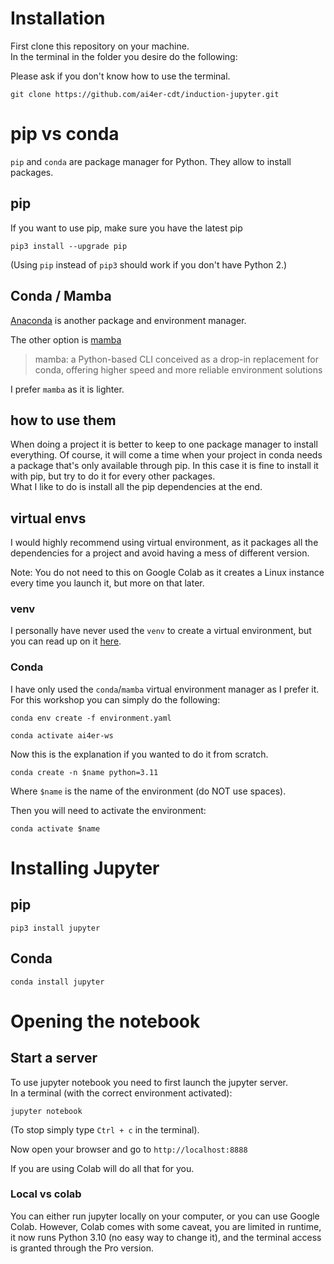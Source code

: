 # Installation

First clone this repository on your machine.  
In the terminal in the folder you desire do the following:

Please ask if you don't know how to use the terminal.

```shell
git clone https://github.com/ai4er-cdt/induction-jupyter.git
```

# pip vs conda
`pip` and `conda` are package manager for Python.
They allow to install packages.

## pip
If you want to use pip, make sure you have the latest pip
```shell
pip3 install --upgrade pip
```

(Using `pip` instead of `pip3` should work if you don't have Python 2.)

## Conda / Mamba

[Anaconda](https://www.anaconda.com/download) is another package and environment manager.

The other option is [mamba](https://mamba.readthedocs.io/en/latest/mamba-installation.html)

>mamba: a Python-based CLI conceived as a drop-in replacement for conda, 
offering higher speed and more reliable environment solutions

I prefer `mamba` as it is lighter.

## how to use them 
When doing a project it is better to keep to one package manager to install everything.
Of course, it will come a time when your project in conda needs a package that's only available through pip.
In this case it is fine to install it with pip, but try to do it for every other packages.  
What I like to do is install all the pip dependencies at the end.

## virtual envs
I would highly recommend using virtual environment, as it packages all the dependencies 
for a project and avoid having a mess of different version.

Note: You do not need to this on Google Colab as it creates a Linux instance every time you launch it,
but more on that later.

### venv
I personally have never used the `venv` to create a virtual environment, but you can
read up on it [here](https://packaging.python.org/en/latest/guides/installing-using-pip-and-virtual-environments/).

### Conda
I have only used the `conda`/`mamba` virtual environment manager as I prefer it.
For this workshop you can simply do the following:

```shell
conda env create -f environment.yaml
```

```shell
conda activate ai4er-ws
```

Now this is the explanation if you wanted to do it from scratch.
```shell
conda create -n $name python=3.11
```

Where `$name` is the name of the environment (do NOT use spaces).

Then you will need to activate the environment:
```shell
conda activate $name
```

# Installing Jupyter

## pip

```shell
pip3 install jupyter
```

## Conda

```shell
conda install jupyter
```


# Opening the notebook
## Start a server
To use jupyter notebook you need to first launch the jupyter server.  
In a terminal (with the correct environment activated):
```shell
jupyter notebook
```
(To stop simply type `Ctrl + c` in the terminal).  

Now open your browser and go to `http://localhost:8888`

If you are using Colab will do all that for you.

### Local vs colab
You can either run jupyter locally on your computer, or you can use Google Colab.
However, Colab comes with some caveat, you are limited in runtime, it now runs Python 3.10 (no easy way to change it),
and the terminal access is granted through the Pro version.
